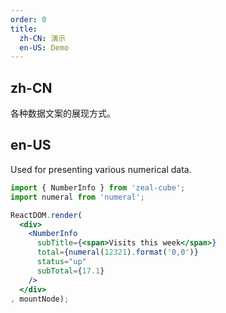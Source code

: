 ```yaml
---
order: 0
title: 
  zh-CN: 演示
  en-US: Demo
---
```


## zh-CN

各种数据文案的展现方式。

## en-US

Used for presenting various numerical data.

````jsx
import { NumberInfo } from 'zeal-cube';
import numeral from 'numeral';

ReactDOM.render(
  <div>
    <NumberInfo
      subTitle={<span>Visits this week</span>}
      total={numeral(12321).format('0,0')}
      status="up"
      subTotal={17.1}
    />
  </div>
, mountNode);
````
